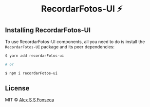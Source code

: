 <p align="center">
  <a href="https://github.com/alexkads/recordarfotos-components/tree/main/packages/recordarfotos-ui">
  </a>
</p>

<h1 align="center">RecordarFotos-UI ⚡️</h1>

## Installing RecordarFotos-UI

To use RecordarFotos-UI components, all you need to do is install the
`RecordarFotos-UI` package and its peer dependencies:

```sh
$ yarn add recordarFotos-ui

# or

$ npm i recordarFotos-ui
```

## License

MIT © [Alex S S Fonseca](https://github.com/alexkads)
